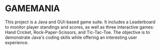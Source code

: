 # GAMEMANIA
This project is a Java and GUI-based game suite. It includes a Leaderboard to monitor player standings and scores, as well as three interactive games: Hand Cricket, Rock-Paper-Scissors, and Tic-Tac-Toe. The objective is to demonstrate Java's coding skills while offering an interesting user experience.
